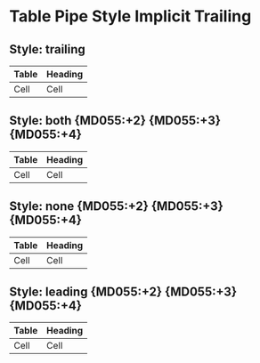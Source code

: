 # Table Pipe Style Implicit Trailing

## Style: trailing

Table | Heading |
----- | ------- |
Cell  | Cell    |

## Style: both {MD055:+2} {MD055:+3} {MD055:+4}

| Table | Heading |
| ----- | ------- |
| Cell  | Cell    |

## Style: none {MD055:+2} {MD055:+3} {MD055:+4}

Table | Heading
----- | -------
Cell  | Cell

## Style: leading {MD055:+2} {MD055:+3} {MD055:+4}

| Table | Heading
| ----- | -------
| Cell  | Cell

